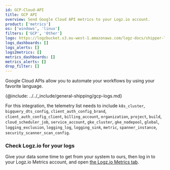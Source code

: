 ```yaml
---
id: GCP-Cloud-API
title: GCP API
overview: Send Google Cloud API metrics to your Logz.io account.
product: ['metrics']
os: ['windows', 'linux']
filters: ['GCP', 'Other']
logo: https://logzbucket.s3.eu-west-1.amazonaws.com/logz-docs/shipper-logos/gcpapis.png
logs_dashboards: []
logs_alerts: []
logs2metrics: []
metrics_dashboards: []
metrics_alerts: []
drop_filter: []
---
```




Google Cloud APIs allow you to automate your workflows by using your favorite language. 


{@include: ../../_include/general-shipping/gcp-logs.md}  

For this integration, the telemetry list needs to include `k8s_cluster`, `bigquery_dts_config`, `client_auth_config_brand`, `client_auth_config_client`, `billing_account`, `organization`, `project`, `build`, `cloud_scheduler_job`, `service_account`, `gke_cluster`, `gke_nodepool`, `global`, `logging_exclusion`, `logging_log`, `logging_sink`, `metric`, `spanner_instance`, `security_scanner_scan_config`.

### Check Logz.io for your logs

Give your data some time to get from your system to ours, then log in to your Logz.io Metrics account, and open [the Logz.io Metrics tab](https://app.logz.io/#/dashboard/metrics/).
